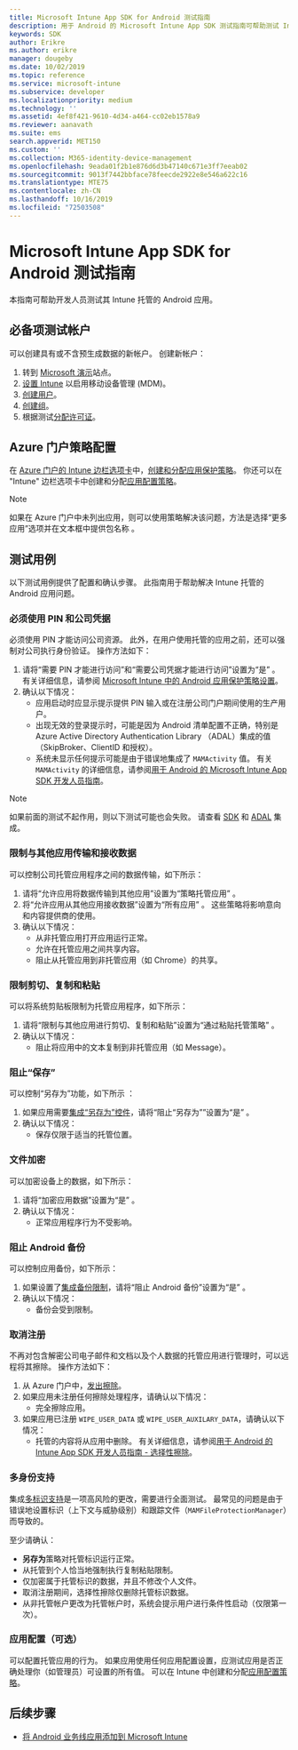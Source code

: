 ```yaml
---
title: Microsoft Intune App SDK for Android 测试指南
description: 用于 Android 的 Microsoft Intune App SDK 测试指南可帮助测试 Intune 托管的 Android 应用。
keywords: SDK
author: Erikre
ms.author: erikre
manager: dougeby
ms.date: 10/02/2019
ms.topic: reference
ms.service: microsoft-intune
ms.subservice: developer
ms.localizationpriority: medium
ms.technology: ''
ms.assetid: 4ef8f421-9610-4d34-a464-cc02eb1578a9
ms.reviewer: aanavath
ms.suite: ems
search.appverid: MET150
ms.custom: ''
ms.collection: M365-identity-device-management
ms.openlocfilehash: 9eada01f2b1e876d6d3b47140c671e3ff7eeab02
ms.sourcegitcommit: 9013f7442bbface78feecde2922e8e546a622c16
ms.translationtype: MTE75
ms.contentlocale: zh-CN
ms.lasthandoff: 10/16/2019
ms.locfileid: "72503508"
---
```

# <a name="microsoft-intune-app-sdk-for-android-testing-guide"></a>Microsoft Intune App SDK for Android 测试指南

本指南可帮助开发人员测试其 Intune 托管的 Android 应用。  

## <a name="prerequisite-test-accounts"></a>必备项测试帐户
可以创建具有或不含预生成数据的新帐户。 创建新帐户：
1. 转到 [Microsoft 演示](https://demos.microsoft.com/environments/create/tenant)站点。 
2. [设置 Intune](../fundamentals/setup-steps.md) 以启用移动设备管理 (MDM)。
3. [创建用户](../fundamentals/users-add.md)。
4. [创建组](../fundamentals/groups-add.md)。
5. 根据测试[分配许可证](../fundamentals/licenses-assign.md)。


## <a name="azure-portal-policy-configuration"></a>Azure 门户策略配置
在 [Azure 门户的 Intune 边栏选项卡](https://portal.azure.com/?feature.customportal=false#blade/Microsoft_Intune_Apps/MainMenu/14/selectedMenuItem/Overview)中，[创建和分配应用保护策略](../apps/app-protection-policies.md)。 你还可以在 "Intune" 边栏选项卡中创建和分配[应用配置策略](../apps/app-configuration-policies-overview.md)。

> [!NOTE]
> 如果在 Azure 门户中未列出应用，则可以使用策略解决该问题，方法是选择“更多应用”选项并在文本框中提供包名称  。

## <a name="test-cases"></a>测试用例

以下测试用例提供了配置和确认步骤。 此指南用于帮助解决 Intune 托管的 Android 应用问题。

### <a name="required-pin-and-corporate-credentials"></a>必须使用 PIN 和公司凭据

必须使用 PIN 才能访问公司资源。 此外，在用户使用托管的应用之前，还可以强制对公司执行身份验证。 操作方法如下：

1. 请将“需要 PIN 才能进行访问”和“需要公司凭据才能进行访问”设置为“是”    。 有关详细信息，请参阅 [Microsoft Intune 中的 Android 应用保护策略设置](../apps/app-protection-policy-settings-android.md#access-requirements)。
2. 确认以下情况：
    - 应用启动时应显示提示提供 PIN 输入或在注册公司门户期间使用的生产用户。
    - 出现无效的登录提示时，可能是因为 Android 清单配置不正确，特别是 Azure Active Directory Authentication Library （ADAL）集成的值（SkipBroker、ClientID 和授权）。
    - 系统未显示任何提示可能是由于错误地集成了 `MAMActivity` 值。 有关 `MAMActivity` 的详细信息，请参阅[用于 Android 的 Microsoft Intune App SDK 开发人员指南](app-sdk-android.md)。

> [!NOTE] 
> 如果前面的测试不起作用，则以下测试可能也会失败。 请查看 [SDK](app-sdk-android.md##sdk-integration) 和 [ADAL](app-sdk-android.md#configure-azure-active-directory-authentication-library-adal) 集成。

### <a name="restrict-transferring-and-receiving-data-with-other-apps"></a>限制与其他应用传输和接收数据
可以控制公司托管应用程序之间的数据传输，如下所示：

1. 请将“允许应用将数据传输到其他应用”设置为“策略托管应用”   。
2. 将“允许应用从其他应用接收数据”设置为“所有应用”   。 这些策略将影响意向和内容提供商的使用。
3. 确认以下情况：
    - 从非托管应用打开应用运行正常。
    - 允许在托管应用之间共享内容。
    - 阻止从托管应用到非托管应用（如 Chrome）的共享。

### <a name="restrict-cut-copy-and-paste"></a>限制剪切、复制和粘贴
可以将系统剪贴板限制为托管应用程序，如下所示：

1. 请将“限制与其他应用进行剪切、复制和粘贴”设置为“通过粘贴托管策略”   。
2. 确认以下情况：
    - 阻止将应用中的文本复制到非托管应用（如 Message）。

### <a name="prevent-save"></a>阻止“保存”
可以控制“另存为”功能，如下所示  ：

1. 如果应用需要[集成“另存为”控件](app-sdk-android.md#example-determine-if-saving-to-device-or-cloud-storage-is-permitted)，请将“阻止“另存为””设置为“是”   。
2. 确认以下情况：
    - 保存仅限于适当的托管位置。

### <a name="file-encryption"></a>文件加密
可以加密设备上的数据，如下所示：

1. 请将“加密应用数据”设置为“是”   。
2. 确认以下情况：
    - 正常应用程序行为不受影响。

### <a name="prevent-android-backups"></a>阻止 Android 备份
可以控制应用备份，如下所示：

1. 如果设置了[集成备份限制](app-sdk-android.md#protecting-backup-data)，请将“阻止 Android 备份”设置为“是”   。
2. 确认以下情况：
    - 备份会受到限制。

### <a name="unenrollment"></a>取消注册
不再对包含解密公司电子邮件和文档以及个人数据的托管应用进行管理时，可以远程将其擦除。 操作方法如下：

1. 从 Azure 门户中，[发出擦除](../apps/apps-selective-wipe.md)。
2. 如果应用未注册任何擦除处理程序，请确认以下情况：
    - 完全擦除应用。
3. 如果应用已注册 `WIPE_USER_DATA` 或 `WIPE_USER_AUXILARY_DATA`，请确认以下情况：
    - 托管的内容将从应用中删除。 有关详细信息，请参阅[用于 Android 的 Intune App SDK 开发人员指南 - 选择性擦除](app-sdk-android.md#selective-wipe)。

### <a name="multi-identity-support"></a>多身份支持
集成[多标识支持](app-sdk-android.md#multi-identity-optional)是一项高风险的更改，需要进行全面测试。 最常见的问题是由于错误地设置标识（上下文与威胁级别）和跟踪文件（`MAMFileProtectionManager`）而导致的。

至少请确认：

- **另存为**策略对托管标识运行正常。
- 从托管到个人恰当地强制执行复制粘贴限制。
- 仅加密属于托管标识的数据，并且不修改个人文件。
- 取消注册期间，选择性擦除仅删除托管标识数据。
- 从非托管帐户更改为托管帐户时，系统会提示用户进行条件性启动（仅限第一次）。

### <a name="app-configuration-optional"></a>应用配置（可选）
可以配置托管应用的行为。 如果应用使用任何应用配置设置，应测试应用是否正确处理你（如管理员）可设置的所有值。 可以在 Intune 中创建和分配[应用配置策略](../apps/app-configuration-policies-overview.md)。

## <a name="next-steps"></a>后续步骤

- [将 Android 业务线应用添加到 Microsoft Intune](../apps/lob-apps-android.md)
